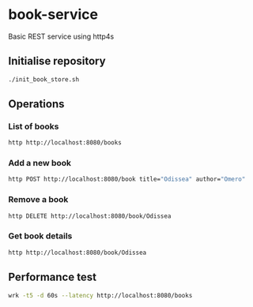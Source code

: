 # book-service

Basic REST service using http4s

## Initialise repository

```sh
./init_book_store.sh
```

## Operations

### List of books

```sh
http http://localhost:8080/books
```

### Add a new book

```sh
http POST http://localhost:8080/book title="Odissea" author="Omero"
```

### Remove a book

```sh
http DELETE http://localhost:8080/book/Odissea
```

### Get book details

```sh
http http://localhost:8080/book/Odissea
```

## Performance test

```sh
wrk -t5 -d 60s --latency http://localhost:8080/books
```

